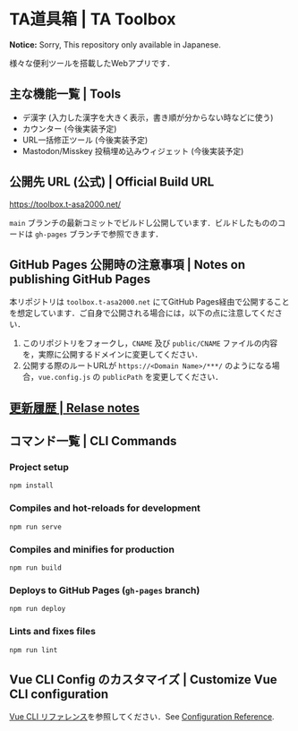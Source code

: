 # TA道具箱 | TA Toolbox

**Notice:** Sorry, This repository only available in Japanese.

様々な便利ツールを搭載したWebアプリです．

## 主な機能一覧 | Tools
- デ漢字 (入力した漢字を大きく表示，書き順が分からない時などに使う)
- カウンター (今後実装予定)
- URL一括修正ツール (今後実装予定)
- Mastodon/Misskey 投稿埋め込みウィジェット (今後実装予定)

## 公開先 URL (公式) | Official Build URL
https://toolbox.t-asa2000.net/

`main` ブランチの最新コミットでビルドし公開しています．ビルドしたもののコードは `gh-pages` ブランチで参照できます．

## GitHub Pages 公開時の注意事項 | Notes on publishing GitHub Pages
本リポジトリは `toolbox.t-asa2000.net` にてGitHub Pages経由で公開することを想定しています．ご自身で公開される場合には，以下の点に注意してください．

1. このリポジトリをフォークし，`CNAME` 及び `public/CNAME` ファイルの内容を，実際に公開するドメインに変更してください．
2. 公開する際のルートURLが `https://<Domain Name>/***/` のようになる場合，`vue.config.js` の `publicPath` を変更してください．

## [更新履歴 | Relase notes](releases.md)

## コマンド一覧 | CLI Commands

### Project setup
```
npm install
```

### Compiles and hot-reloads for development
```
npm run serve
```

### Compiles and minifies for production
```
npm run build
```

### Deploys to GitHub Pages (`gh-pages` branch)
```
npm run deploy
```

### Lints and fixes files
```
npm run lint
```

## Vue CLI Config のカスタマイズ | Customize Vue CLI configuration
[Vue CLI リファレンス](https://cli.vuejs.org/config/)を参照してください．See [Configuration Reference](https://cli.vuejs.org/config/).
